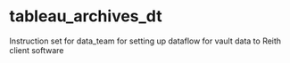 # tableau_archives_dt
Instruction set for data_team for setting up dataflow for vault data to Reith client software
